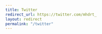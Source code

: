 ```yaml
---
title: Twitter
redirect_url: https://twitter.com/mhdrt_
layout: redirect
permalink: "/twitter"
---
```

